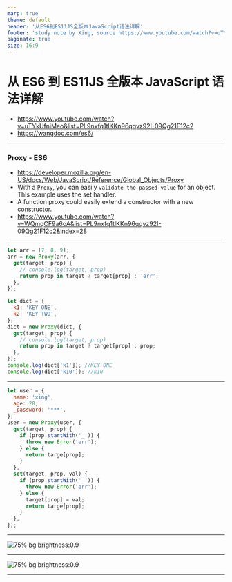```yaml
---
marp: true
theme: default
header: '从ES6到ES11JS全版本JavaScript语法详解'
footer: 'study note by Xing, source https://www.youtube.com/watch?v=uTYkUfniMeo&list=PL9nxfq1tlKKn96qqvz92I-09Qg21F12c2'
paginate: true
size: 16:9
---
```


# 从 ES6 到 ES11JS 全版本 JavaScript 语法详解

- https://www.youtube.com/watch?v=uTYkUfniMeo&list=PL9nxfq1tlKKn96qqvz92I-09Qg21F12c2
- https://wangdoc.com/es6/

---

### Proxy - ES6

- https://developer.mozilla.org/en-US/docs/Web/JavaScript/Reference/Global_Objects/Proxy
- With a `Proxy`, you can easily `validate the passed value` for an object. This example uses the set handler.
- A function proxy could easily extend a constructor with a new constructor.
- https://www.youtube.com/watch?v=WQmqCF9a6oA&list=PL9nxfq1tlKKn96qqvz92I-09Qg21F12c2&index=28

---

```js
let arr = [7, 8, 9];
arr = new Proxy(arr, {
  get(target, prop) {
    // console.log(target, prop)
    return prop in target ? target[prop] : 'err';
  },
});

let dict = {
  k1: 'KEY ONE',
  k2: 'KEY TWO',
};
dict = new Proxy(dict, {
  get(target, prop) {
    // console.log(target, prop)
    return prop in target ? target[prop] : prop;
  },
});
console.log(dict['k1']); //KEY ONE
console.log(dict['k10']); //k10
```

---

```js
let user = {
  name: 'xing',
  age: 28,
  _password: '***',
};
user = new Proxy(user, {
  get(target, prop) {
    if (prop.startWith('_')) {
      throw new Error('err');
    } else {
      return targe[prop];
    }
  },
  set(target, prop, val) {
    if (prop.startWith('_')) {
      throw new Error('err');
    } else {
      target[prop] = val;
      return targe[prop];
    }
  },
});
```

---

![75% bg brightness:0.9](p1.png)

---

![75% bg brightness:0.9](p2.png)

---
